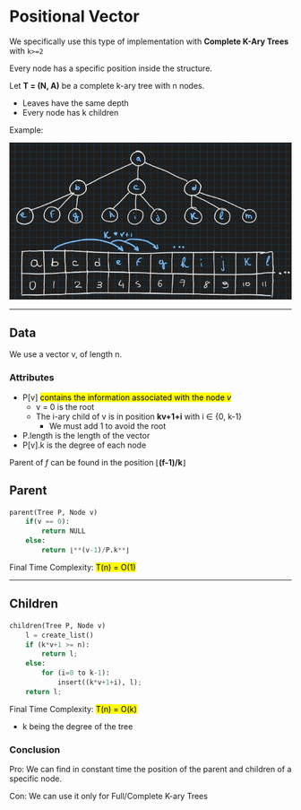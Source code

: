 # Positional Vector

We specifically use this type of implementation with **Complete K-Ary Trees** with `k>=2`

Every node has a specific position inside the structure.

Let **T = (N, A)** be a complete k-ary tree with n nodes.

* Leaves have the same depth
* Every node has k children

Example:

![Positional Vector Tree](https://github.com/PayThePizzo/DataStrutucures-Algorithms/blob/main/Resources/PV-Tree.jpg?raw=TRUE)

---

## Data

We use a vector v, of length n.

### Attributes

* P[v] <mark>contains the information associated with the node *v* </mark>
  * v = 0 is the root
  * The i-ary child of v is in position **kv+1+i** with i ∈ {0, k-1}
    * We must add 1 to avoid the root
* P.length is the length of the vector
* P[v].k is the degree of each node

Parent of *f* can be found in the position ⌊**(f-1)/k**⌋

## Parent

```python
parent(Tree P, Node v)
    if(v == 0):
        return NULL
    else:
        return ⌊**(v-1)/P.k**⌋
```

Final Time Complexity: <mark>T(n) = O(1)</mark>

---

## Children

```python
children(Tree P, Node v)
    l = create_list()
    if (k*v+1 >= n):
        return l;
    else:
        for (i=0 to k-1):
            insert((k*v+1+i), l);
    return l;
```

Final Time Complexity: <mark>T(n) = O(k)</mark>

* k being the degree of the tree

### Conclusion

Pro: We can find in constant time the position of the parent and children of a specific node.

Con: We can use it only for Full/Complete K-ary Trees
